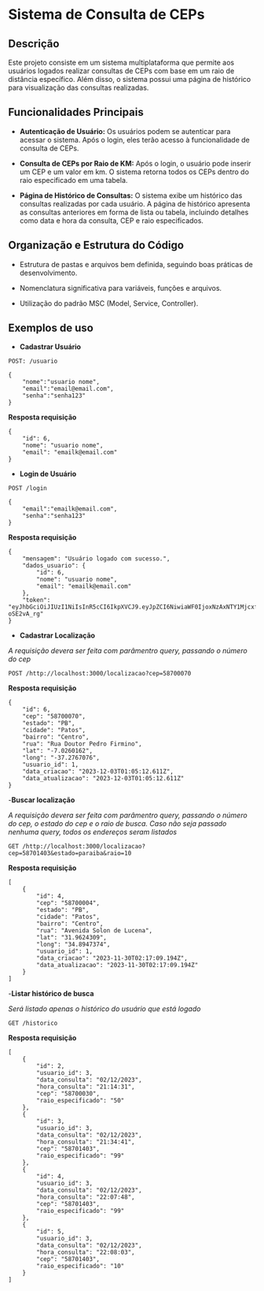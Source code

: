 # Sistema de Consulta de CEPs


## Descrição


Este projeto consiste em um sistema multiplataforma que permite aos usuários logados realizar consultas de CEPs com base em um raio de distância específico. Além disso, o sistema possui uma página de histórico para visualização das consultas realizadas.

## Funcionalidades Principais


- **Autenticação de Usuário:**
Os usuários podem se autenticar para acessar o sistema.
Após o login, eles terão acesso à funcionalidade de consulta de CEPs.


- **Consulta de CEPs por Raio de KM:**
Após o login, o usuário pode inserir um CEP e um valor em km.
O sistema retorna todos os CEPs dentro do raio especificado em uma tabela.


- **Página de Histórico de Consultas:**
O sistema exibe um histórico das consultas realizadas por cada usuário.
A página de histórico apresenta as consultas anteriores em forma de lista ou tabela, incluindo detalhes como data e hora da consulta, CEP e raio especificados.

## Organização e Estrutura do Código


- Estrutura de pastas e arquivos bem definida, seguindo boas práticas de desenvolvimento.

- Nomenclatura significativa para variáveis, funções e arquivos.

- Utilização do padrão MSC (Model, Service, Controller).


## Exemplos de uso

- **Cadastrar Usuário**

```POST: /usuario```


```
{
    "nome":"usuario nome",
    "email":"email@email.com",
    "senha":"senha123"
}
```
**Resposta requisição**

```
{
    "id": 6,
    "nome": "usuario nome",
    "email": "emailk@email.com"
}
```
- **Login de Usuário**

```POST /login```

```
{
    "email":"emailk@email.com",
    "senha":"senha123"
}
```
**Resposta requisição**

```
{
    "mensagem": "Usuário logado com sucesso.",
    "dados_usuario": {
        "id": 6,
        "nome": "usuario nome",
        "email": "emailk@email.com"
    },
    "token": "eyJhbGciOiJIUzI1NiIsInR5cCI6IkpXVCJ9.eyJpZCI6NiwiaWF0IjoxNzAxNTY1MjcxfQ._mbeZby5a48TjCJLcKkaUOjvG2Oq7DqQx-oSE2vA_rg"
}
```
- **Cadastrar Localização**

*A requisição devera ser feita com parâmentro query, passando o número do cep*

```POST /http://localhost:3000/localizacao?cep=58700070```

**Resposta requisição**

```
{
    "id": 6,
    "cep": "58700070",
    "estado": "PB",
    "cidade": "Patos",
    "bairro": "Centro",
    "rua": "Rua Doutor Pedro Firmino",
    "lat": "-7.0260162",
    "long": "-37.2767076",
    "usuario_id": 1,
    "data_criacao": "2023-12-03T01:05:12.611Z",
    "data_atualizacao": "2023-12-03T01:05:12.611Z"
}
```

-**Buscar localização**

*A requisição devera ser feita com parâmentro query, passando o número do cep, o estado do cep e o raio de busca. Caso não seja passado nenhuma query, todos os endereços seram listados*

```GET /http://localhost:3000/localizacao?cep=58701403&estado=paraiba&raio=10```

**Resposta requisição**

```
[
    {
        "id": 4,
        "cep": "58700004",
        "estado": "PB",
        "cidade": "Patos",
        "bairro": "Centro",
        "rua": "Avenida Solon de Lucena",
        "lat": "31.9624309",
        "long": "34.8947374",
        "usuario_id": 1,
        "data_criacao": "2023-11-30T02:17:09.194Z",
        "data_atualizacao": "2023-11-30T02:17:09.194Z"
    }
]
```

-**Listar histórico de busca**

*Será listado apenas o histórico do usuário que está logado*

```GET /historico```

**Resposta requisição**

```
[
    {
        "id": 2,
        "usuario_id": 3,
        "data_consulta": "02/12/2023",
        "hora_consulta": "21:14:31",
        "cep": "58700030",
        "raio_especificado": "50"
    },
    {
        "id": 3,
        "usuario_id": 3,
        "data_consulta": "02/12/2023",
        "hora_consulta": "21:34:41",
        "cep": "58701403",
        "raio_especificado": "99"
    },
    {
        "id": 4,
        "usuario_id": 3,
        "data_consulta": "02/12/2023",
        "hora_consulta": "22:07:48",
        "cep": "58701403",
        "raio_especificado": "99"
    },
    {
        "id": 5,
        "usuario_id": 3,
        "data_consulta": "02/12/2023",
        "hora_consulta": "22:08:03",
        "cep": "58701403",
        "raio_especificado": "10"
    }
]
```



